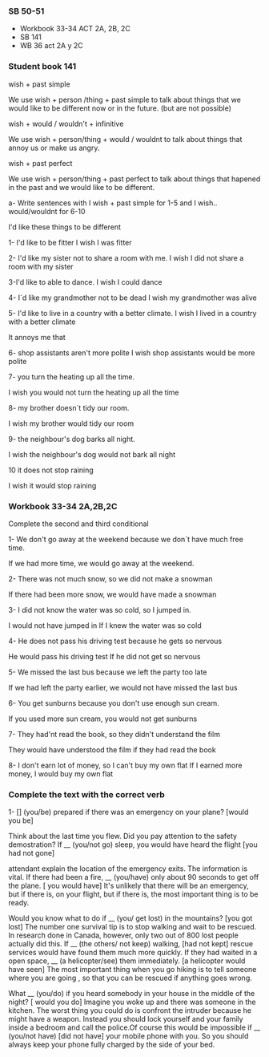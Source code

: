 ### SB 50-51

- Workbook 33-34 ACT 2A, 2B, 2C
- SB 141
- WB 36 act 2A y 2C


### Student book 141
wish + past simple

We use wish + person /thing + past simple to talk
about things that we would like to be different now or in the future.
(but are not possible)

wish + would / wouldn't + infinitive

We use wish + person/thing + would / wouldnt 
to talk about things that annoy us or make us angry.

wish + past perfect

We use wish + person/thing + past perfect to talk about things that
hapened in the past and we would like to be different.

a- Write sentences with I wish + past simple for 1-5
and I wish.. would/wouldnt for 6-10

I'd like these things to be different

1- I'd like to be fitter
I wish I was fitter

2- I'd like my sister not to share a room with me.
I wish I did not share a room with my sister

3-I'd like to able to dance.
I wish I could dance

4- I´d like my grandmother not to be dead
I wish my grandmother was alive

5- I'd like to live in a country with a better climate.
I wish I lived in a country with a better climate

It annoys me that

6- shop assistants aren't more polite
I wish shop assistants would be more polite

7- you turn the heating up all the time.

I wish you would not turn the heating up all the time

8- my brother doesn´t tidy our room.

I wish my brother would tidy our room

9- the neighbour's dog barks all night.

I wish the neighbour's dog would not bark all night

10 it does not stop raining

I wish it would stop raining

### Workbook 33-34 2A,2B,2C

Complete the second and third conditional

1- We don't go away at the weekend because
we don´t have much free time.

If we had more time, we would go away at the weekend.

2- There was not much snow, so we did not make a snowman

If there had been more snow, we would have made a snowman

3- I did not know the water was so cold, so I jumped in.

I would not have jumped in If I knew the water was so cold

4- He does not pass his driving test because he gets so nervous

He would pass his driving test If he did not get so nervous

5- We missed the last bus because we left the party too late

If we had left the party earlier, we would not have missed the last bus

6- You get sunburns because you don't use enough sun cream.

If you used more sun cream, you would not get sunburns

7- They had'nt read the book, so they didn't understand the film

They would have understood the film if they had read the book

8- I don't earn  lot of money, so I can't buy my own flat
If I earned more money, I would buy my own flat

### Complete the text with the correct verb

1- [] (you/be) prepared if there was an emergency on your plane?
[would you be]

Think about the last time you flew. Did you pay attention to the safety
demostration? If __ (you/not go) sleep, you would have heard the flight
[you had not gone]

attendant explain the location of the emergency exits.
The information is vital. If there had been a fire, 
__ (you/have) only about 90 seconds to get off the plane.
[ you would have]
It's unlikely that there will be an emergency, but if there is, on your flight,
but if there is, the most important thing is to be ready.

Would you know what to do if __ (you/ get lost) in the mountains?
[you got lost]
The number one survival tip is to stop walking and wait to be rescued.
In research done in Canada, however, only two out of 800 lost people
actually did this. If  __ (the others/ not keep) walking,
[had not kept]
rescue services would have found them much more quickly. If they had
waited in a open space, __ (a helicopter/see) them immediately.
[a helicopter would have seen]
The most important thing when you go hiking is to tell someone
where you are going , so that you can be rescued if anything goes wrong.

What __ (you/do) if you heard somebody in your house in the middle of the night?
[ would you do]
Imagine you woke up and there was someone in the kitchen.
The worst thing you could do is confront the intruder because he might
have a weapon. Instead you should lock yourself and your family inside a bedroom
and call the police.Of course this would be impossible if __ (you/not have)
[did not have]
your mobile phone with you.
So you should always keep your phone fully charged by the side of your bed.
